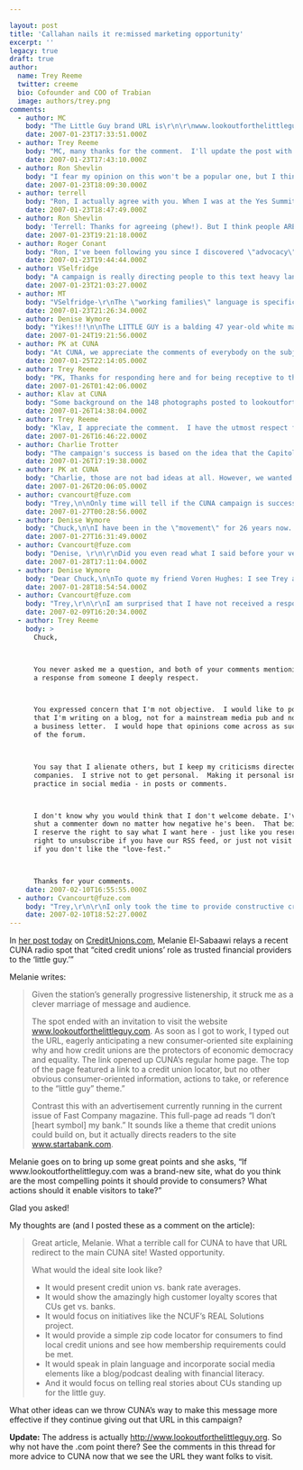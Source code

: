 ```yaml
---

layout: post
title: 'Callahan nails it re:missed marketing opportunity'
excerpt: ''
legacy: true
draft: true
author:
  name: Trey Reeme
  twitter: creeme
  bio: Cofounder and COO of Trabian
  image: authors/trey.png
comments:
  - author: MC
    body: "The Little Guy brand URL is\r\n\r\nwww.lookoutforthelittleguy.org\r\n\r\nDefinitely a better message there.\r\n\r\n"
    date: 2007-01-23T17:33:51.000Z
  - author: Trey Reeme
    body: "MC, many thanks for the comment.  I'll update the post with the .org link.\r\n\r\nA couple of things.  \"Click here to learn more\":http://www.creditunion.coop/ from the .org address points to the consumer part of the CUNA website.  \r\n\r\nThe slideshow: well, it's a little pointless.  Here are pictures of random people standing beside a character that looks like Stewie Griffin in twenty years (I know, die-hard Family Guy fans will say we already know what he looks like because they covered that in the movie, duh!  Just play along for now.)\r\n\r\nFinally, why in the world doesn't the .com point to the .org site instead of the CUNA site?\r\n\r\nNot trying to be a \"Debbie Downer\":http://en.wikipedia.org/wiki/Debbie_Downer here; just trying to offer some constructive advice for this.  It's a great opportunity that still needs work."
    date: 2007-01-23T17:43:10.000Z
  - author: Ron Shevlin
    body: "I fear my opinion on this won't be a popular one, but I think the \"little guy\" approach is misguided.\n\nMuch like the BankerSpank ads that try to portray credit union members as fundamentally different from consumers who use banks, the \"little guy\" site does the same.\n\nIt's credit union insiders projecting THEIR differences onto the consumer. \n\nGranted, there may be a segment of consumers who see themselves as the \"little guy\", betrodden by behemoths.\n\nBut CU execs are missing the point -- they think THEY'RE the \"little guy\" getting trampled on by the big bad banks.\n\nConsumers could care less -- they want high quality financial products and services from firms that are easy to do business with and care about them as people.\n\nCommerce Bank has proven that you can be a \"big bad bank\" and still deliver on the this promise.\n\nPLEASE credit union execs: Wake up, quit whining, and start competing."
    date: 2007-01-23T18:09:30.000Z
  - author: terrell
    body: "Ron, I actually agree with you. When I was at the Yes Summit this December, one of the main points I walked away with was that most people don't care whether they belong to a bank or a credit union. They aren't swayed by the credit union difference. Yes, it might be icing on the cake, but it's not the reason they are going to use our products/services over a bank's. "
    date: 2007-01-23T18:47:49.000Z
  - author: Ron Shevlin
    body: 'Terrell: Thanks for agreeing (phew!). But I think people ARE swayed by the CU difference - the difference in the EXPERIENCE they get - not the difference in legal structure and not-for-profit status.'
    date: 2007-01-23T19:21:18.000Z
  - author: Roger Conant
    body: "Ron, I've been following you since I discovered \"advocacy\" - while you were at Forrester.  So glad you are interested in the future of CU's.  I contend that the CU's are missing out big time by not including \"marketing to women\" in their strategy.  What a natural for them - and talk about \"advocacy\".  Example - CU's and CUSOs (I work in marketing for a “home loan” CUSO) are trying to figure out how to resonate with Realtors.  That's valid, but why don't they direct some of that \"creativity\" towards the ONLY stat that grew in this years National Association of Realtors Homebuyers survey - single women moved up to 22% of all homes sold last year.  And women will head 28% of all households by 2010 (Fannie Mae). I have had some dialog with Glen Urban about this.  So glad to have you in our balcony!  Roger"
    date: 2007-01-23T19:44:44.000Z
  - author: VSelfridge
    body: "A campaign is really directing people to this text heavy landing page?  \r\n\r\n1)  Why not even animate these CU vs. Bank factoids - to make them more visually interesting to the consumer?\r\nSomething like \"What is the Credit Union difference?\" - or something like what the Credit Union Assoc. of Oregon's did with their site:  http://www.you-belong.org/generator.html\r\n\r\n\r\n2)  Not to harp on the \"Stevie\" image - but is this cartoon \"little guy\" the image we want to portray as a \"general credit union memeber\"?   Wouldn't it be more fun to have a little person (real person) vs. \"big suit\" (like the WaMu ads making fun of bankers) - to make the \"people like you & me\" vs. \"stockholders\" distinction.  Maybe the \"big suit\" could even sport a monicle like the guy on the Monopoly board! \r\n\r\n3) Text question:  \"...\"America's non-profit credit unions...\"  Aren't we credit unions not-for-profit ... To me \"non-profit\" seems to imply some sort of charitable organization? \r\n\r\n4) Text question #2 \"...89 million Americans in working families...\" Perhaps this is capital hill speak - why not just \"89 million Americans\" and leave it at that -> working, not-working / retired, families, singles, etc. \r\n\r\n5) \"Click here to learn more\" I thought would take me to more info about how banks and CUs are different... Instead its just the main page on CUNA. Why not - learn more about Credit Unions and how you can join one - and start looking out for YOU - today! \r\n\r\nJust some ideas... "
    date: 2007-01-23T21:03:27.000Z
  - author: MT
    body: "VSelfridge-\r\nThe \"working families\" language is specifically because that's what the bankers are focusing on in the results of the NCUA survey and GAO report. \r\nJust my guess---"
    date: 2007-01-23T21:26:34.000Z
  - author: Denise Wymore
    body: "Yikes!!!\n\nThe LITTLE GUY is a balding 47 year-old white man.\nThe typical credit union member. \n\nAnd we are PROMOTING this difference? \nAs banks get bigger, less personal, blah blah blah.......\n\nHave you SEEN how many credit unions are doing the same thing?? \n\nCUNA -- wake up. Get out of the office and look around. \n\nwww.bankerspank.com is the best credit union advertising I have ever seen. The best thing about it? Someone younger than LITTLE GUY will actually take the time to watch it. \n\n"
    date: 2007-01-24T19:21:56.000Z
  - author: PK at CUNA
    body: "At CUNA, we appreciate the comments of everybody on the subject of “the Little Guy,” the website, and the opportunities presented to credit unions in this effort.\r\n\r\nBut let me put things into context, which (I think) may clarify some things …\r\n\r\nThe website – and The Little Guy himself – is entirely aimed at Capitol Hill in Washington, D.C., and the audience there (Members of Congress and their staffs, who collectively total about 16,000 souls). The purpose of all of this: Change the conversation on Capitol Hill – from what the banking industry wants to talk about, to what credit unions want to talk about.\r\n\r\nA device for helping us accomplish that is the Little Guy.\r\n\r\nWho is the Little Guy?\r\n\r\nHe represents the working men and women of America from all walks of life who are credit union members – the owners and focus of credit union service. Credit union members are what Congress should be thinking of when considering issues affecting credit unions. On Jan. 4, the opening day, the 110th Congress met the Little Guy.\r\n\r\nTo see a video of that day, and what people on Capitol Hill think of credit unions and the Little Guy, <a href=\"http://www.youtube.com/watch?v=hVdZ9CcJZSc\">click here.</a>\r\n\r\nWe hope to be doing more. Keep your eyes on CUNA’s website and “Look out for the Little Guy.”\r\n\r\n"
    date: 2007-01-25T22:14:05.000Z
  - author: Trey Reeme
    body: "PK, Thanks for responding here and for being receptive to the comments.\r\n\r\nCUNA's shooting for a (forgive me for stereotyping here) fairly intelligent audience of 16,000 members of Congress and their staffs. \r\n\r\nBut the audience is shown a static chart that, well, sounds like name-calling.  \"Anyone who can afford high fees and can maintain high balances can use a bank.\"  I mean, do we really believe that about all banks?  From experience, I don't.  Also, what would most CUs do without their own fee incomes, after all?\r\n\r\nMoreover, the site shows them (along with the Bankerspank link) a slideshow of pictures including \"this one\":http://www.lookoutforthelittleguy.org/slide_show.php?pic=48 (I hope CUNA takes this pic down when it's noticed that the person in the camera is picking the little guy's nose)?\r\n\r\nMy point is the *website* needs help - especially if The Hill's the primary audience.  I do realize that I'm offending a web developer right now who put a lot of work into uploading photos to that slideshow, but this needs to be said, and the web strategy needs a complete shift. \r\n\r\nDoing a \"Google search for 'little guy' and 'credit union'\":http://www.google.com/search?hl=en&lr=&q=%22little+guy%22+%22credit+union%22&btnG=Search brings some familiar results (today, we're number one).  I'll be the first one to admit that the number one result _should not_ be this blog.  It should belong to CUNA's website.  And I'd be happy to advise anyone at CUNA who wants to ask me how I'd get it there.\r\n\r\nThanks again for responding, and I sincerely hope the campaign is successful (that wish is what inspired this post)."
    date: 2007-01-26T01:42:06.000Z
  - author: Klav at CUNA
    body: "Some background on the 148 photographs posted to lookoutforthelittleguy.org...\r\n\r\nIn addition to the concurrent radio and print ads/cartoons with the URL, the photos were intended to drive very targeted traffic to the website.  How?\r\n\r\nEach person, mostly congressional staffers, who had his or her photo made with the Little Guy was given a card which directed them to view or download their photos from the website.\r\n"
    date: 2007-01-26T14:38:04.000Z
  - author: Trey Reeme
    body: "Klav, I appreciate the comment.  I have the utmost respect for you and the cause you've been fighting on your blog.  I want you to know this is not a personal attack on you or PK.  This is strictly business.\n\nI'll start by saying I'd be a fool to try to advise CUNA on the message that should be preached to Congress or your agenda there.  CUNA is the undisputed expert on that. \n\nWhat I do feel qualified to advise CUNA on is the effectiveness of the campaign website and even the CUNA website as a whole (which I've stayed out of) at _engaging_ an audience online even if that audience is Congressional staffers. \n\nMy job, day in and day out, involves engaging people online - building websites and social media campaigns, and teaching credit unions how to use the web more effectively.  I'm not a professional writer (which I'm sure is obvious to anybody with a hatred of passive voice), but I would consider myself (and our team) to be professionals at online engagement.  We're providing free, unsolicited advice to CUNA here, and I don't know of many people who care enough about credit unions to do that.\n\nMy next point:  when it comes to the message, I'm not going to try to convince CUNA that the Little Guy is wrong as an icon on The Hill.  However, if CUNA is planning on expanding this beyond that, the Little Guy 2.0 is not going to unite credit union members like it did eighty years ago when Roy Bergengren drew Little Man 0.1.  \n\nIf the only audience CUNA cares about reaching with this campaign is 16k, CUNA is thinking on way too small of a scale here.  Thus, my \"wasted opportunity\" assessment still stands.\n\nFinally, I hope CUNA is tracking the stats of how many of these people have directly downloaded the pictures or visited the site.\n\nIf CUNA is monitoring traffic, most will be coming from this blog post and the original one from Callahan. If CUNA wouldn't mind sharing that data, we'd love to know.  You'll find that this campaign is not engaging.  \n\nThe nature of the web has changed.  Simply having a website is not enough.  It has to engage and provide real value.\n\nI believe no one (ok, maybe one person out of the 148) cares about downloading their photo.  Would you?\n\nThanks again for the comment and the discussion here.  I don't believe we're beating a dead horse and it's encouraging that the conversation continues."
    date: 2007-01-26T16:46:22.000Z
  - author: Charlie Trotter
    body: "The campaign's success is based on the idea that the Capitol Hill Kids will have enough of a lull in managing America on any given day to dig out a little card (that CUNA is wishfully thinking has actually made it past the nearest trash can), dial in a website and download a photo of themselves with cardboard cut-out of a cartoon (that they were probably irked to have had to stop for anyway). That's CUNA's plan?\n\nIf all the more engagement they're offering is the downloadability of a photo opp with a \"celebrity\", then make it a real celebrity. Find someone well-known who has bought in to the CU ideal, BIll Gates for one, and persuade him to show up for a few point 'n' shoots on the Hill one afternoon. Even a known cartoon would be better than one with no extra-credit-unional history. \n\nOr make the little guy an actual guy. Make another Jared from Subway. An honest-to-goodness success story, someone who got financially skinny, as it were. Not only will he/she be the physical proof of your value, but he/she is registered to vote."
    date: 2007-01-26T17:19:38.000Z
  - author: PK at CUNA
    body: "Charlie, those are not bad ideas at all. However, we wanted to roll out the Little Guy as an empathetic character (some may agree or disagree Mr. Gates is such), and then build on the character as a metaphor for credit union members.\r\n\r\nRegarding the staffers on the Hill; well, yes, they do have some downtime now and then, and the photos were a technique (OK, a gimmick) we employed to get them to look at the CU/Bank differences. Lots of newbies up there, so we felt it was a worthwhile approach."
    date: 2007-01-26T20:06:05.000Z
  - author: cvancourt@fuze.com
    body: "Trey,\n\nOnly time will tell if the CUNA campaign is successful in achieving its intended goals.  Like you, I too question some of the delivery, but I also realize that marketing campaigns are far from a science.   I encourage you to step back some and recognize that your 3-4 years of experience, no matter how insightful, is still largely based on opinion and should be communicated as such.  Overall I think you and Trabian bring interesting and challenging thoughts into a movement that needs some shaking up; I just caution you to recognize and embrace the subjective nature of your subject matter, which ultimately will make you more effective in getting others to hear your perspectives. \n\nChuck"
    date: 2007-01-27T00:28:56.000Z
  - author: Denise Wymore
    body: "Chuck,\n\nI have been in the \"movement\" for 26 years now. I truly believe in people helping people, and I certainly don't want credit unions to go under on my watch. \n\nI have been waiting for CUNA to say what Trabian has been saying, since the HR 1151 days.  We need to get serious and be honest about what we are  becoming. \n\n89 million Americans in working families. Okay,those are some impressive numbers. The charter structure is the same. Each member is an owner (on paper) they elect board members that are not paid.\n\nBut now it gets fuzzy.\n\nSince our \"victory\" with 1151, credit unions have converted in record numbers to community charters. Many have taken in the \"underserved\" definition to expand -- without a real watchdog to make sure they are serving the underserved. That's like taking in foster kids for the checks. \n\nThey exist SOLELY to serve their members? \n\nI remember the Little Guy. Then, as now, he was living paycheck to paycheck. And sometimes he would mess up. Courtesy pay back then involved a phone call asking him to make a deposit by the end of the day to avoid those pesky NSF fees. I made those calls -- and 90% of the members would do it and thank us profusely and tell their co-workers how much better we were than their bank. \n\nToday, courtesy pay means charging him $25.00 PER ITEM - to avoid those pesky NSF fees (on the other end). \n\nCommunity banks are credit unions that pay taxes. I know why they're angry. And I know why we're fighting for our lives. The fight is getting bloody. We go to the hill once a year to \"rally the troops\" with the exact same message I've heard for a quarter of a century. But the rest of the year, we are not \"staying in shape\" for the fight. \n\nWe are allowing credit unions to merge at record rates and management to profit from many of these. Viable \"little guy\" credit unions who are just giving up. I know some of these are necessary -- but many are not. \n\nNCUA is doing a decent job of throwing up barriers on conversions to Mutual Savings Banks but what is CUNA doing to keep credit unions in shape for this fight? \n\nWhen Dick Ensweiler was the chairman of CUNA I heard him speak at a Texas Chapter meeting. He said, \"The best way to fight the bankers is to act like a credit union,every day.\" \n\nThe Filene Research Institute has become my favorite credit union website (ironically designed by Trabian) because there is a wealth of information about credit unions AND they are always challenging themselves.\n\nWe've lost our mojo - our soul. That's why the Little Guy creeped me out so bad. He has no eyes.....he looks old and tired and one dimensional. He looks like CUNA. \n\nThe boys at Trabian are my shining hope for the future of credit unions. They are credit union members - have been for years. They could probably make a lot more money developing webs for big companies. They are good. But they care. Like I do, about the future of credit unions.\n\n\n"
    date: 2007-01-27T16:31:49.000Z
  - author: Cvancourt@fuze.com
    body: "Denise, \r\n\r\nDid you even read what I said before your verbose rant?  Credit unions are indeed at a critical juncture and need to start executing better on what the movement is capable of bringing to people’s lives.  I too like the folks at Trabian and believe they can and do add value to the movement.  I just hope to think that Trey has no interest in pontificating and alienating folks and that he would rather be more effective at changing perspectives and building consensus.\r\n\r\n"
    date: 2007-01-28T17:11:04.000Z
  - author: Denise Wymore
    body: "Dear Chuck,\n\nTo quote my friend Voren Hughes: I see Trey and all the folks at Trabian as watchmen on the tower wall. They survey the land looking for any kind of threat that would cause the kingdom harm. The kingdom being the Credit Union movement.\n\nThey are the first line of protection always on alert and ready to sound the horn in a moments notice to warn the kingdom of any oncoming danger. Although I don't believe they are alone in sounding the horn, I do believe their voice is the one that resonates with the greatest clarity. \n\nMy comments were intended to encourage them to  continue to speak up. I believe that there is a remnant that is standing along the wall lifting their voices with them and hopefully someday they will rise up and become the decision makers that will guide the CU movement back to its roots.\n\nPolitical correctness has stymied the credit union movement for too long. "
    date: 2007-01-28T18:54:54.000Z
  - author: Cvancourt@fuze.com
    body: "Trey,\r\n\r\nI am surprised that I have not received a response from you.  I am hopeful that you actually welcome opinions beyond the love fest you normally enjoy in this blog. \r\n\r\nI do generally agree with you folks at Trabian and think you bring interesting thoughts to the space.\r\n\r\nSorry I missed you in Seattle.\r\n\r\nChuck\r\n\r\nP.S.  The WSA is having an interesting session on social networking in the business world and includes some high-profile and seasoned folks in the space.  Check out: http://www.wsa.org/events/event.asp?EventID=659 "
    date: 2007-02-09T16:20:34.000Z
  - author: Trey Reeme
    body: >
      Chuck,



      You never asked me a question, and both of your comments mentioning me got
      a response from someone I deeply respect.



      You expressed concern that I'm not objective.  I would like to point out
      that I'm writing on a blog, not for a mainstream media pub and not in
      a business letter.  I would hope that opinions come across as such because
      of the forum.



      You say that I alienate others, but I keep my criticisms directed toward
      companies.  I strive not to get personal.  Making it personal isn't a good
      practice in social media - in posts or comments.



      I don't know why you would think that I don't welcome debate. I've never
      shut a commenter down no matter how negative he's been.  That being said,
      I reserve the right to say what I want here - just like you reserve the
      right to unsubscribe if you have our RSS feed, or just not visit the site
      if you don't like the "love-fest."



      Thanks for your comments.
    date: 2007-02-10T16:55:55.000Z
  - author: Cvancourt@fuze.com
    body: "Trey,\r\n\r\nI only took the time to provide constructive criticism because I believe that you and the folks at Trabian add valuable perspectives in the credit union space and I want your collective voice to be heard by as broad an audience as possible.  Net result: bigger impact.\r\n\r\nI thought my comments warranted a response directly from you and appreciate you taking the time to respond, although you have seemed to embrace nothing that I said.\r\n\r\nI too am passionate and opinionated and firmly believe that you need to say what you believe. You know what I mean, the “everyone has a right to my opinion” kind of thing.  However, with age I have also come to realize the importance of how things are said and that the best approach is usually a blending of many different and sometimes conflicting perspectives.  \r\n\r\nBack to building a company that I too believe has a positive impact on consumers through credit unions….Just not enough hours in the day between work and family!\r\n\r\nChuck\r\n\r\nP.S.  My RSS feeds to opensourcecu remain in tact and I will be sure to throw some “love” your way when I read stuff I agree with. Keep shaking things up in the credit union space.\r\n"
    date: 2007-02-10T18:52:27.000Z
---
```


<p>In <a href="http://www.creditunions.com/home/articles/template.asp?article_id=2202#related">her post today</a> on <a href="http://www.creditunions.com">CreditUnions.com</a>, Melanie El-Sabaawi relays a recent <span class="caps">CUNA</span> radio spot that &#8220;cited credit unions&#8217; role as trusted financial providers to the &#8216;little guy.&#8217;&#8221;</p>
<p>Melanie writes:</p>
<blockquote><p>Given the station&#8217;s generally progressive listenership, it struck me as a clever marriage of message and audience. </p><p>The spot ended with an invitation to visit the website <a href="http://www.lookoutforthelittleguy.com">www.lookoutforthelittleguy.com</a>.  As soon as I got to work, I typed out the <span class="caps">URL</span>, eagerly anticipating a new consumer-oriented site explaining why and how credit unions are the protectors of economic democracy and equality.  The link opened up <span class="caps">CUNA</span>&#8217;s regular home page.  The top of the page featured a link to a credit union locator, but no other obvious consumer-oriented information, actions to take, or reference to the &#8220;little guy&#8221; theme.&#8221;</p><p>Contrast this with an advertisement currently running in the current issue of Fast Company magazine.  This full-page ad reads &#8220;I don&#8217;t [heart symbol] my bank.&#8221;  It sounds like a theme that credit unions could build on, but it actually directs readers to the site <a href="http://www.startabank.com">www.startabank.com</a>.</p></blockquote>
<p>Melanie goes on to bring up some great points and she asks, &#8220;If www.lookoutforthelittleguy.com was a brand-new site, what do you think are the most compelling points it should provide to consumers?  What actions should it enable visitors to take?&#8221;</p>
<p>Glad you asked!</p>
<p>My thoughts are (and I posted these as a comment on the article):</p>
<blockquote><p>Great article, Melanie.  What a terrible call for <span class="caps">CUNA</span> to have that <span class="caps">URL</span> redirect to the main <span class="caps">CUNA</span> site!  Wasted opportunity.</p><p>What would the ideal site look like?</p><ul><li>It would present credit union vs. bank rate averages.</li><li>It would show the amazingly high customer loyalty scores that CUs get vs. banks.</li><li>It would focus on initiatives like the <span class="caps">NCUF</span>&#8217;s <span class="caps">REAL</span> Solutions project.</li><li>It would provide a simple zip code locator for consumers to find local credit unions and see how membership requirements could be met.</li><li>It would speak in plain language and incorporate social media elements like a blog/podcast dealing with financial literacy.</li><li>And it would focus on telling real stories about CUs standing up for the little guy.</li></blockquote>
<p>What other ideas can we throw <span class="caps">CUNA</span>&#8217;s way to make this message more effective if they continue giving out that <span class="caps">URL</span> in this campaign?</p>
<p><strong>Update:</strong> The address is actually <a href="http://www.lookoutforthelittleguy.org">http://www.lookoutforthelittleguy.org</a>.  So why not have the .com point there?  See the comments in this thread for more advice to <span class="caps">CUNA</span> now that we see the <span class="caps">URL</span> they want folks to visit.</p>
